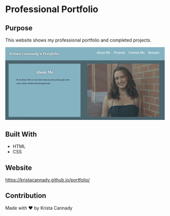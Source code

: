 # Professional Portfolio

## Purpose
This website shows my professional portfolio and completed projects. 

![alt text](./Assets/Website.png)
## Built With
* HTML
* CSS

## Website
https://kristacannady.github.io/portfolio/

## Contribution
Made with ❤️ by Krista Cannady

